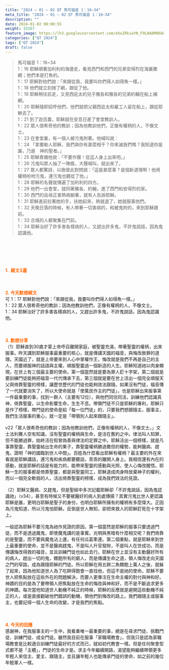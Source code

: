 ```yaml
---
title: "2024 – 01 – 02 QT 馬可福音 1：16~34"
meta_title: "2024 – 01 – 02 QT 馬可福音 1：16~34"
description: ""
date: 2024-01-02 00:00:55
weight: 15267
feature_image: https://lh3.googleusercontent.com/ehoZRkiwYN_F9LNA8M068AYxt73EavCZno-PD1cJRuf5BbSkQVUWr3gNEbt5kSs28Pb_Elg17kSrtf9ybWvojWoMV6I4tPM3vGRGDq6GkKkPdL2Gut4QAIw4-uykKUAtNiKgQKntvsU=w800
categories: ["QT 2024"]
tags: ["QT 2024"]
draft: false
---
```


<blockquote>馬可福音 1：16~34<br />
1：16 耶穌順著加利利的海邊走，看見西門和西門的兄弟安得烈在海裏撒網；他們本是打魚的。<br />
1：17 耶穌對他們說：「來跟從我，我要叫你們得人如得魚一樣。」<br />
1：18 他們就立刻捨了網，跟從了他。<br />
1：19 耶穌稍往前走，又見西庇太的兒子雅各和雅各的兄弟約翰在船上補網。<br />
1：20 耶穌隨即招呼他們，他們就把父親西庇太和雇工人留在船上，跟從耶穌去了。<br />
1：21 到了迦百農，耶穌就在安息日進了會堂教訓人。<br />
1：22 眾人很希奇他的教訓；因為他教訓他們，正像有權柄的人，不像文士。<br />
1：23 在會堂裏，有一個人被污鬼附著。他喊叫說：<br />
1：24 「拿撒勒人耶穌，我們與你有甚麼相干？你來滅我們嗎？我知道你是誰，乃是　神的聖者。」<br />
1：25 耶穌責備他說：「不要作聲！從這人身上出來吧。」<br />
1：26 污鬼叫那人抽了一陣瘋，大聲喊叫，就出來了。<br />
1：27 眾人都驚訝，以致彼此對問說：「這是甚麼事？是個新道理啊！他用權柄吩咐污鬼，連污鬼也聽從了他。」<br />
1：28 耶穌的名聲就傳遍了加利利的四方。<br />
1：29 他們一出會堂，就同著雅各、約翰，進了西門和安得烈的家。<br />
1：30 西門的岳母正害熱病躺著，就有人告訴耶穌。<br />
1：31 耶穌進前拉著她的手，扶她起來，熱就退了，她就服事他們。<br />
1：32 天晚日落的時候，有人帶著一切害病的，和被鬼附的，來到耶穌跟前。<br />
1：33 合城的人都聚集在門前。<br />
1：34 耶穌治好了許多害各樣病的人，又趕出許多鬼，不許鬼說話，因為鬼認識他。</blockquote><br />
&nbsp;<br />
<br />
&nbsp;<br />
<br />
<span style="color: #ff6600;"><strong>1.  經文3遍</strong></span><br />
<br />
&nbsp;<br />
<br />
<span style="color: #ff6600;"><strong>2. 今天默想經文<br />
</strong></span>可 1：17 耶穌對他們說：「來跟從我，我要叫你們得人如得魚一樣。」<br />
1：22 眾人很希奇他的教訓；因為他教訓他們，正像有權柄的人，不像文士。<br />
1：34 耶穌治好了許多害各樣病的人，又趕出許多鬼，不許鬼說話，因為鬼認識他。<br />
<br />
&nbsp;<br />
<br />
<strong><span style="color: #ff6600;">3. 默想分享<br />
</span></strong>（1）耶穌直到30歲才蒙上帝呼召離開家庭，被聖靈充滿，帶著聖靈的權柄，出來服事。昨天講到耶穌服事最重要的核心，就是傳講天國的福音，與悔改赦罪的道理。天國近了，就是上帝要來到人心中掌權作王，悔改就是我們不再是自己的主人，而要順服神的話語與主權，順服聖靈過一個新造的人生。耶穌知道祂以肉身顯現，在世上有三個最主要的使命。第一個當然就是要為罪人釘十字架，第二個就是要訓練門徒能夠把福音一代代傳承下去，第三個就是要在世上活出一個完全順服天父與倚靠聖靈的榜樣，讓歷世歷代的門徒也能夠效法跟隨。如果沒有門徒，福音傳了一代就要消失了，所以大使命就是「使萬民作主的門徒」，也是耶穌出來服事第一件最重要的事，找到一群人（主要有12位），與他們同住同活，訓練他們認識真神，倚靠聖靈，以生命影響生命，生生不息。帶領門徒不只是耶穌的專利，耶穌只是作了榜樣，帶門徒的使命是給「每一位門徒」的，只要我們想跟隨主，服事主，我們生活服事的重心，就一定是「帶領別人起來跟隨主」。<br />
<br />
v22「眾人很希奇他的教訓；因為他教訓他們，正像有權柄的人，不像文士。」文士法利賽人空有知識，沒有聖靈的權柄與生命，是活在舊約之中。律法叫人知罪，但不能勝過罪，始終活在假冒偽善與律法的定罪之中。耶穌活出一個榜樣，就是凡事靠聖靈，靠聖靈結出生命的果子，靠聖靈權柄勝過撒但的權勢，能夠醫病、趕鬼，證明「神的國臨到世人中間」。百姓為什麼看出耶穌有權柄？最主要的外在來看就是耶穌講話，連污鬼和疾病都要聽話，乖乖的離開人身上。我相信還有內在的感動，就是耶穌的話是有能力的，能帶來聖靈的感動與光照，使人心悔改醒悟。耶穌一生的服事都是倚靠聖靈，都是與聖靈同工，耶穌道成肉身時放棄神子的權利，而以一個完全軟弱的人，活出倚靠聖靈的榜樣，成為我們效法的見證。<br />
<br />
（2）耶穌又醫病、又趕鬼，但是聖經中多次記載耶穌卻「不許鬼說話，因為鬼認識祂」（v34），甚至有時候又不要被醫好的病人到處傳揚？其實污鬼比世人更認識耶穌是誰，更明白耶穌是聖子的身份，也明白耶穌所擁有的權柄有多麼偉大。正因為污鬼知道，所以污鬼怕耶穌。反倒是世人無知，卻把來救人的耶穌釘死在十字架上。<br />
<br />
一般認為耶穌不要污鬼為祂作見證的原因，第一個當然是耶穌的服事只要透過門徒，而不是透過魔鬼，即使魔鬼講的是事實。光明與黑暗有什麼相交呢？我們倚靠的是聖靈，而不要與魔鬼沾上邊，有任何瓜葛牽連。第二個重點，就是耶穌來到世上最重要的使命，並不是醫病趕鬼，不是叫人升官發財，不是叫人在世成功，而是傳講悔改得救的福音，並且訓練門徒也如此去行。耶穌在世上並沒有主動醫好所有的病人，趕出一切的鬼，餵飽所有的窮人，而是傳講生命之道，領人悔改走向天國之門的窄路，成為跟隨耶穌的門徒。所以耶穌在用五餅二魚餵飽上萬人之後，就躲了起來，因為他知道世人為了吃餅得飽會一直找他，但這不是祂的使命。耶穌不要世人把焦點放在這些外在的問題解決，而要人更專注在生命主權的對付與神和好。神蹟的目的是為了要帶領人把焦點放在生命的悔改與神和好，而不是不斷追求更多的神蹟。每次當他知道世人動機不純正的時候，耶穌的反應就是避開這些動機不純正的人，或是直接戳破他們錯誤的動機，領他們到悔改的路上。我們跟隨主或服事主，也要記得一個人生命的改變，才是我們的焦點。<br />
<br />
&nbsp;<br />
<br />
<strong style="font-size: inherit;"><span style="color: #ff6600;">4. 今天的回應<br />
</span></strong>感謝神，在我服事主的一生中，我看重唯一最重要的事，總是在尋求門徒、挑戰門徒、訓練門徒、成全門徒。雖然我目前在服事「家職場教會」，但我只是認為家職場教會是比較適合訓練門徒最好的方式而已，就如初代教會一樣。但是任何聚會型式都不是「主體」，門徒的生命才是。求主今年繼續開路，渴望能夠繼續帶領更多年輕人來信主、愛主、跟隨主，並且讓年輕人也能傳承門徒的使命，如之前的幾位年輕軍人一樣。<br />
<br />
&nbsp;<br />
<br />
&nbsp;<br />
<br />
&nbsp;<br />
<br />
&nbsp;<br />
<br />
<audio style="display: none;" controls="controls"></audio><br />
<br />
<audio style="display: none;" controls="controls"></audio><br />
<br />
<audio style="display: none;" controls="controls"></audio><br />
<br />
<audio style="display: none;" controls="controls"></audio><br />
<br />
<audio style="display: none;" controls="controls"></audio>
        
